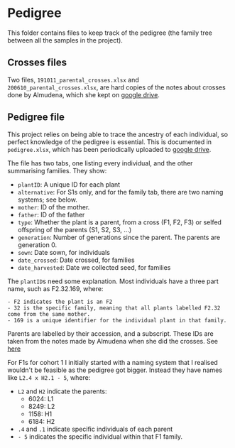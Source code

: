 # Pedigree

This folder contains files to keep track of the pedigree (the family tree between all the samples in the project).

## Crosses files

Two files, `191011_parental_crosses.xlsx` and `200610_parental_crosses.xlsx`, are hard copies of the notes about crosses done by Almudena, which she kept on [google drive](https://docs.google.com/spreadsheets/d/19ablnFAWTIsy89xEEHPjmm2zuclqxLc2tJ99TpIOBew/edit#gid=0).

## Pedigree file

This project relies on being able to trace the ancestry of each individual, so perfect knowledge of the pedigree is essential.
This is documented in `pedigree.xlsx`, which has been periodically uploaded to [google drive](https://docs.google.com/spreadsheets/d/1jNMV4UUk0v8y47F9XQFN8sAWN-Dn_Rx3IJ5OhCuruHU/edit#gid=0).

The file has two tabs, one listing every individual, and the other summarising families. They show:

- `plantID`: A unique ID for each plant
- `alternative`: For S1s only, and for the family tab, there are two naming systems; see below.
- `mother`: ID of the mother.
- `father`: ID of the father
- `type`: Whether the plant is a parent, from a cross (F1, F2, F3) or selfed offspring of the parents (S1, S2, S3, ...)
- `generation`: Number of generations since the parent. The parents are generation 0.
- `sown`: Date sown, for individuals
- `date_crossed`: Date crossed, for families
- `date_harvested`: Date we collected seed, for families

The `plantID`s need some explanation. Most individuals have a three part name, such as F2.32.169, where:

	- F2 indicates the plant is an F2
	- 32 is the specific family, meaning that all plants labelled F2.32 come from the same mother.
	- 169 is a unique identifier for the individual plant in that family.

Parents are labelled by their accession, and a subscript. These IDs are taken from the notes made by Almudena when she did the crosses. See [here](https://docs.google.com/spreadsheets/d/19ablnFAWTIsy89xEEHPjmm2zuclqxLc2tJ99TpIOBew/edit#gid=0)

For F1s for cohort 1 I initially started with a naming system that I realised wouldn't be feasible as the pedigree got bigger.
Instead they have names like `L2.4 x H2.1 - 5`, where:

- `L2` and `H2` indicate the parents:
	- 6024: L1
	- 8249: L2
	- 1158: H1
	- 6184: H2
- `.4` and `.1` indicate specific individuals of each parent
- `- 5` indicates the specific individual within that F1 family.